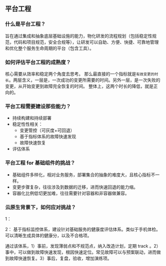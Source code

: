 ## 平台工程

### 什么是平台工程？

旨在通过集成和抽象底层基础设施的能力，物化研发的流程规划（包括稳定性规范，代码和项目规范，安全合规等），让研发可以自助、方便、快捷、可靠地管理和优化整个服务生命周期的平台（包含工具）。





### 如何评估平台工程的成熟度？

核心需要从效率和稳定两个角度去思考。 那么最直接的一个指标就是`有效变更的时长`。两层含义，一层是，一次成功的变更所需要的时间。另外一层，是一次失败的变更，从开始变更到故障完全恢复的时间。 整体上，这两个时长的降低，就是正向的。



### 平台工程需要建设那些能力？

- 持续构建和持续部署
- 稳定性性相关：
  - 变更管控（可灰度+可回退）
  - 基于指标体系的故障快速发现
  - 故障快速恢复
- 评估体系



### 平台工程 for 基础组件的挑战？

- 基础组件多样化，相对业务服务，部署集合的抽象的难度大，且核心指标不一样。
- 变更步骤复杂，往往涉及到数据的迁移，进而快速回退的能力缩。
- 容器化比例低切更加难，往往需要针对容器和非容器做兼容。


### 云原生背景下，如何应对挑战？

1：


2： 基于指标监控体系，建设针对基础服务的健康度评估体系。类似于手机体检。可以清晰生成具体的健康分，以及不合格项。

通过该体系，1）事前，发现薄弱点和不规范点，纳入改造计划，定期 track 。2）事中，可以做到故障快速发现，根因快速定位。常见故障可以与预案联动，进而做到故障快速恢复。3）事后，复盘，验收，增加演练项。












